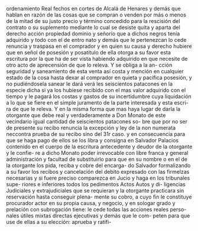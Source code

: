 ordenamiento Real fechos en cortes de Alcalá de Henares y demás que hablan en razón de las cosas que se compran o venden por más o menos de la mitad de su justo precio y término concedido para la rescisión del contrato o su suplemento mediante lo cual se desiste quita y aparta del derecho acción propiedad dominio y señorío que a dichos negros tenía adquirido y todo con el de entro nato y demás que le pertenezcan lo cede renuncia y traspasa en el comprador y en quien su causa y derecho hubiere que en señol de posesión y posatítulo de ella otorga a su favor esta escritura por la que ha de ser vista habiendo adquirido en que necesite de otro acto de aprecensión de que lo releva. Y se obliga a la an- cción seguridad y saneamiento de esta venta así costa y mención en cualquier estado de la cosa hasta dexar al comprador en quieta y pacífica posesión, y no pudiéndosela sanear le dará verá les seiscientos patacones en la especie dicha si ya los hubiese recibido con el mas valor adquirido con el tiempo y le pagará los costas y gastos de su incertidumbre cuya liquidación a lo que se fiere en el simple juramento de la parte interesada y esta escri- ra de que le releva. Y en la misma forma que mas haya lugar de darla la otorgante que debe real y verdaderamente a Don Monato de este vecindario igual cantidad de seiscientos patacones so- bre que por no ser de presente su recibo renuncia la excepción y ley de la non numerata neccontra prueba de su recibo sino del 31r caso. y en consecuencia para que se haga pago de ellos se los libra y consigna en Salvador Palacios contenido en el cuerpo de la escritura antecedente y deudor de la otorgante y le confie- re a dicho Monato poder irrevocable con libre franca y general administración y facultad de substituirlo para que en su nombre o en el de la otorgante los pida, reciba y cobre del encarga- do Salvador formalizando a su favor los recibos y cancelación del debito expresado con las firmelzas necesarias y si fuere preciso comparezca en Jucio y haga en los tribunales supe- riores e inferiores todos los pedimentos Actos Autos y di- ligencias Judiciales y extrajudiciales que se requieran y la otorgante practicara sin reservación hasta conseguir plena- mente su cobro, a cuyo fin le constituye procurador actor en su propia causa, y negocio, y en sologar grado y prelación con subrogación tiene: le cede todas las acciones reales perso- nales útiles mixtas directas ejecutivas y demás que le com- peten para que use de ellas a su elección: aprueba y ratifi-